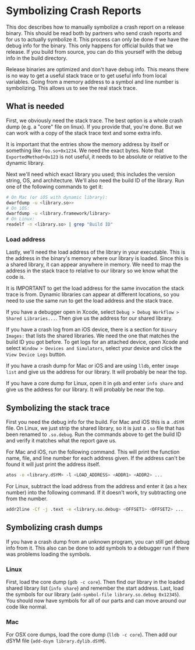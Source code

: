Symbolizing Crash Reports
=========================

This doc describes how to manually symbolize a crash report on a release binary.
This should be read both by partners who send crash reports and for us to
actually symbolize it.  This process can only be done if we have the debug info
for the binary.  This only happens for official builds that we release.  If you
build from source, you can do this yourself with the debug info in the build
directory.

Release binaries are optimized and don't have debug info.  This means there is
no way to get a useful stack trace or to get useful info from local variables.
Going from a memory address to a symbol and line number is symbolizing.  This
allows us to see the real stack trace.


What is needed
--------------

First, we obviously need the stack trace.  The best option is a whole crash
dump (e.g. a "core" file on linux).  If you provide that, you're done. But we
can work with a copy of the stack trace text and some extra info.

It is important that the entries show the memory address by itself or something
like `foo.so+0x1234`.  We need the exact bytes.  Note that
`ExportedMethod+0x123` is not useful, it needs to be absolute or relative to the
dynamic library.

Next we'll need which exact library you used; this includes the version string,
OS, and architecture.  We'll also need the build ID of the library.  Run one of
the following commands to get it:

```sh
# On Mac (or iOS with dynamic library):
dwarfdump -u <library.so>>
# On iOS:
dwarfdump -u <library.framework/library>
# On Linux:
readelf -n <library.so> | grep "Build ID"
```

### Load address

Lastly, we'll need the load address of the library in your executable.  This is
the address in the binary's memory where our library is loaded.  Since this is
a shared library, it can appear anywhere in memory.  We need to map the address
in the stack trace to relative to our library so we know what the code is.

It is IMPORTANT to get the load address for the same invocation the stack trace
is from.  Dynamic libraries can appear at different locations, so you need to
use the same run to get the load address and the stack trace.

If you have a debugger open in Xcode, select
`Debug > Debug Workflow > Shared Libraries...`. Then give us the address for our
shared library.

If you have a crash log from an iOS device, there is a section for
`Binary Images:` that lists the shared libraries.  We need the one that matches
the build ID you got before.  To get logs for an attached device, open Xcode
and select `Window > Devices and Simulators`, select your device and click the
`View Device Logs` button.

If you have a crash dump for Mac or iOS and are using `lldb`, enter `image list`
and give us the address for our library.  It will probably be near the top.

If you have a core dump for Linux, open it in `gdb` and enter `info share`
and give us the address for our library.  It will probably be near the top.


Symbolizing the stack trace
---------------------------

First you need the debug info for the build.  For Mac and iOS this is a `.dSYM`
file.  On Linux, we just strip the shared library, so it is just a `.so` file
that has been renamed to `.so.debug`.  Run the commands above to get the build
ID and verify it matches what the report gave us.

For Mac and iOS, run the following command.  This will print the function name,
file, and line number for each address given.  If the address can't be found it
will just print the address itself.

```sh
atos -o <library.dSYM> -l <LOAD_ADDRESS> <ADDR1> <ADDR2> ...
```

For Linux, subtract the load address from the address and enter it (as a hex
number) into the following command.  If it doesn't work, try subtracting one
from the number.

```sh
addr2line -Cf -j .text -e <library.so.debug> <OFFSET1> <OFFSET2> ...
```


Symbolizing crash dumps
-----------------------

If you have a crash dump from an unknown program, you can still get debug info
from it.  This also can be done to add symbols to a debugger run if there was
problems loading the symbols.

### Linux

First, load the core dump (`gdb -c core`).  Then find our library in the loaded
shared library list (`info share`) and remember the start address.  Last, load
the symbols for our library (`add-symbol-file library.so.debug 0x12345`).  You
should now have symbols for all of our parts and can move around our code like
normal.

### Mac

For OSX core dumps, load the core dump (`lldb -c core`).  Then add our dSYM
file (`add-dsym library.dylib.dSYM`).
